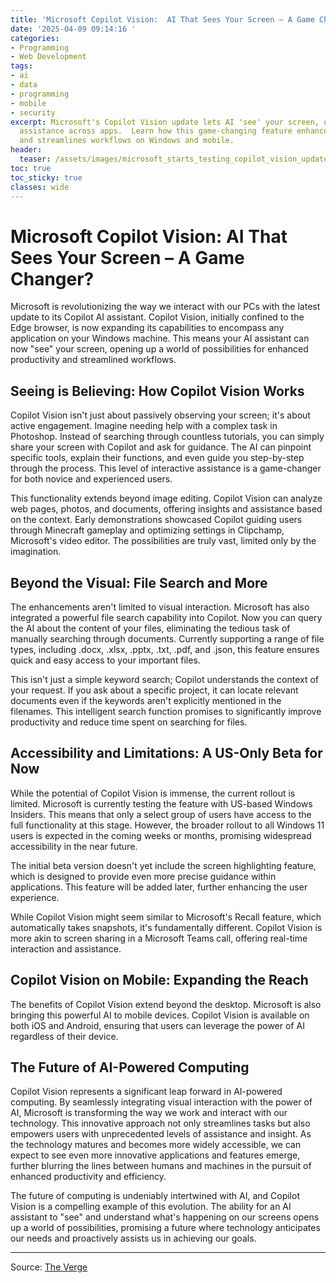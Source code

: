 ```yaml
---
title: 'Microsoft Copilot Vision:  AI That Sees Your Screen – A Game Changer?'
date: '2025-04-09 09:14:16 '
categories:
- Programming
- Web Development
tags:
- ai
- data
- programming
- mobile
- security
excerpt: Microsoft's Copilot Vision update lets AI 'see' your screen, offering real-time
  assistance across apps.  Learn how this game-changing feature enhances productivity
  and streamlines workflows on Windows and mobile.
header:
  teaser: /assets/images/microsoft_starts_testing_copilot_vision_update_tha_20250409091415.jpg
toc: true
toc_sticky: true
classes: wide
---
```


# Microsoft Copilot Vision:  AI That Sees Your Screen – A Game Changer?

Microsoft is revolutionizing the way we interact with our PCs with the latest update to its Copilot AI assistant.  Copilot Vision, initially confined to the Edge browser, is now expanding its capabilities to encompass any application on your Windows machine. This means your AI assistant can now "see" your screen, opening up a world of possibilities for enhanced productivity and streamlined workflows.

## Seeing is Believing: How Copilot Vision Works

Copilot Vision isn't just about passively observing your screen; it's about active engagement.  Imagine needing help with a complex task in Photoshop.  Instead of searching through countless tutorials, you can simply share your screen with Copilot and ask for guidance. The AI can pinpoint specific tools, explain their functions, and even guide you step-by-step through the process. This level of interactive assistance is a game-changer for both novice and experienced users.

This functionality extends beyond image editing.  Copilot Vision can analyze web pages, photos, and documents, offering insights and assistance based on the context.  Early demonstrations showcased Copilot guiding users through Minecraft gameplay and optimizing settings in Clipchamp, Microsoft's video editor. The possibilities are truly vast, limited only by the imagination.

## Beyond the Visual: File Search and More

The enhancements aren't limited to visual interaction.  Microsoft has also integrated a powerful file search capability into Copilot.  Now you can query the AI about the content of your files, eliminating the tedious task of manually searching through documents. Currently supporting a range of file types, including .docx, .xlsx, .pptx, .txt, .pdf, and .json, this feature ensures quick and easy access to your important files.

This isn't just a simple keyword search; Copilot understands the context of your request.  If you ask about a specific project, it can locate relevant documents even if the keywords aren't explicitly mentioned in the filenames.  This intelligent search function promises to significantly improve productivity and reduce time spent on searching for files.

## Accessibility and Limitations:  A US-Only Beta for Now

While the potential of Copilot Vision is immense, the current rollout is limited.  Microsoft is currently testing the feature with US-based Windows Insiders.  This means that only a select group of users have access to the full functionality at this stage.  However, the broader rollout to all Windows 11 users is expected in the coming weeks or months, promising widespread accessibility in the near future.

The initial beta version doesn't yet include the screen highlighting feature, which is designed to provide even more precise guidance within applications. This feature will be added later, further enhancing the user experience.

While Copilot Vision might seem similar to Microsoft's Recall feature, which automatically takes snapshots, it's fundamentally different.  Copilot Vision is more akin to screen sharing in a Microsoft Teams call, offering real-time interaction and assistance.

## Copilot Vision on Mobile:  Expanding the Reach

The benefits of Copilot Vision extend beyond the desktop.  Microsoft is also bringing this powerful AI to mobile devices.  Copilot Vision is available on both iOS and Android, ensuring that users can leverage the power of AI regardless of their device.

##  The Future of AI-Powered Computing

Copilot Vision represents a significant leap forward in AI-powered computing.  By seamlessly integrating visual interaction with the power of AI, Microsoft is transforming the way we work and interact with our technology. This innovative approach not only streamlines tasks but also empowers users with unprecedented levels of assistance and insight.  As the technology matures and becomes more widely accessible, we can expect to see even more innovative applications and features emerge, further blurring the lines between humans and machines in the pursuit of enhanced productivity and efficiency.

The future of computing is undeniably intertwined with AI, and Copilot Vision is a compelling example of this evolution.  The ability for an AI assistant to "see" and understand what's happening on our screens opens up a world of possibilities, promising a future where technology anticipates our needs and proactively assists us in achieving our goals.


---

Source: [The Verge](https://www.theverge.com/news/645666/microsoft-copilot-vision-windows-beta-testing)